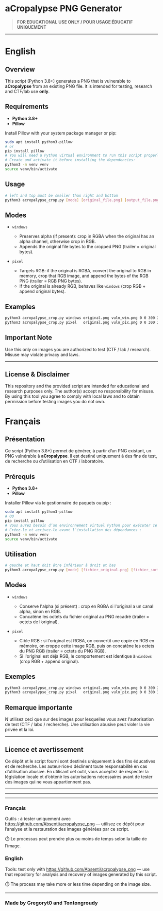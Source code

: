 # aCropalypse PNG Generator

> **FOR EDUCATIONAL USE ONLY / POUR USAGE ÉDUCATIF UNIQUEMENT**

---

# English

## Overview
This script (Python 3.8+) generates a PNG that is vulnerable to **aCropalypse** from an existing PNG file. It is intended for testing, research and CTF/lab use **only**.

## Requirements
- **Python 3.8+**
- **Pillow**

Install Pillow with your system package manager or pip:

```bash
sudo apt install python3-pillow
# or
pip install pillow
# You will need a Python virtual environment to run this script properly with pip.
# Create and activate it before installing the dependencies:
python3 -m venv venv
source venv/bin/activate
```

## Usage
```bash
# left and top must be smaller than right and bottom
python3 acropalypse_crop.py [mode] [original_file.png] [output_file.png] left top right bottom
```


## Modes
- `windows`  
  - Preserves alpha (if present): crop in RGBA when the original has an alpha channel, otherwise crop in RGB.  
  - Appends the original file bytes to the cropped PNG (trailer = original bytes).

- `pixel`  
  - Targets RGB: if the original is RGBA, convert the original to RGB in memory, crop that RGB image, and append the bytes of the RGB PNG (trailer = RGB PNG bytes).  
  - If the original is already RGB, behaves like `windows` (crop RGB + append original bytes).

## Examples
```bash
python3 acropalypse_crop.py windows original.png vuln_win.png 0 0 300 300
python3 acropalypse_crop.py pixel   original.png vuln_pix.png 0 0 300 300
```

## Important Note
Use this only on images you are authorized to test (CTF / lab / research). Misuse may violate privacy and laws.

---

## License & Disclaimer
This repository and the provided script are intended for educational and research purposes only. The author(s) accept no responsibility for misuse. By using this tool you agree to comply with local laws and to obtain permission before testing images you do not own.

# Français

## Présentation
Ce script (Python 3.8+) permet de générer, à partir d’un PNG existant, un PNG vulnérable à **aCropalypse**. Il est destiné uniquement à des fins de test, de recherche ou d’utilisation en CTF / laboratoire.

## Prérequis
- **Python 3.8+**
- **Pillow**

Installer Pillow via le gestionnaire de paquets ou pip :

```bash
sudo apt install python3-pillow
# OU
pip install pillow
# Vous aurez besoin d’un environnement virtuel Python pour exécuter ce script correctement.
# Créez-le et activez-le avant l’installation des dépendances :
python3 -m venv venv
source venv/bin/activate
```

## Utilisation
```bash
# gauche et haut doit être inférieur à droit et bas
python3 acropalypse_crop.py [mode] [fichier_original.png] [fichier_sortie.png] gauche haut droit bas
```

## Modes
- `windows`  
  - Conserve l'alpha (si présent) : crop en RGBA si l'original a un canal alpha, sinon en RGB.  
  - Concatène les octets du fichier original au PNG recadré (trailer = octets de l’original).

- `pixel`  
  - Cible RGB : si l'original est RGBA, on convertit une copie en RGB en mémoire, on croppe cette image RGB, puis on concatène les octets du PNG RGB (trailer = octets du PNG RGB).  
  - Si l'original est déjà RGB, le comportement est identique à `windows` (crop RGB + append original).

## Exemples
```bash
python3 acropalypse_crop.py windows original.png vuln_win.png 0 0 300 300
python3 acropalypse_crop.py pixel   original.png vuln_pix.png 0 0 300 300
```

## Remarque importante
N'utilisez ceci que sur des images pour lesquelles vous avez l'autorisation de test (CTF / labo / recherche). Une utilisation abusive peut violer la vie privée et la loi.

---

## Licence et avertissement

Ce dépôt et le script fourni sont destinés uniquement à des fins éducatives et de recherche. Les auteur·rice·s déclinent toute responsabilité en cas d’utilisation abusive. En utilisant cet outil, vous acceptez de respecter la législation locale et d’obtenir les autorisations nécessaires avant de tester des images qui ne vous appartiennent pas.

---
---
---
### Français

Outils : à tester uniquement avec https://github.com/Absenti/acropalypse_png
 — utilisez ce dépôt pour l’analyse et la restauration des images générées par ce script.

⏱️ Le processus peut prendre plus ou moins de temps selon la taille de l’image.


### English

Tools: test only with https://github.com/Absenti/acropalypse_png
 — use that repository for analysis and recovery of images generated by this script.

⏱️ The process may take more or less time depending on the image size.

---

### Made by Gregoryt0 and Tontongroudy
